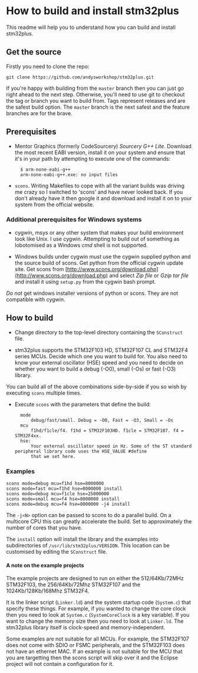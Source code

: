 How to build and install stm32plus
==================================

This readme will help you to understand how you can build and install stm32plus.

Get the source
--------------

Firstly you need to clone the repo:

	git clone https://github.com/andysworkshop/stm32plus.git

If you're happy with building from the `master` branch then you can just go right ahead to the next step. Otherwise, you'll need to use git to checkout the tag or branch you want to build from. Tags represent releases and are the safest build option. The `master` branch is the next safest and the feature branches are for the brave.

Prerequisites
-------------

* Mentor Graphics (formerly CodeSourcery) _Sourcery G++ Lite_. Download the most recent EABI version, install it on your system and ensure that it's in your path by attempting to execute one of the commands:

		$ arm-none-eabi-g++
		arm-none-eabi-g++.exe: no input files

* `scons`. Writing Makefiles to cope with all the variant builds was driving me crazy so I switched to 'scons' and have never looked back. If you don't already have it then google it and download and install it on to your system from the official website.

### Additional prerequisites for Windows systems ###
   

* cygwin, msys or any other system that makes your build environment look like Unix. I use cygwin. Attempting to build out of something as lobotomised as a Windows _cmd_ shell is not supported.

* Windows builds under cygwin _must_ use the cygwin supplied python and the source build of scons. Get python from the official cygwin update site. Get scons from [http://www.scons.org/download.php](http://www.scons.org/download.php) and select _Zip file_ or _Gzip tar file_ and install it using `setup.py` from the cygwin bash prompt.

_Do not_ get windows installer versions of python or scons. They are not compatible with cygwin.

How to build
------------

* Change directory to the top-level directory containing the `SConstruct` file.

* stm32plus supports the STM32F103 HD, STM32F107 CL and STM32F4 series MCUs. Decide which one you want to build for. You also need to know your external oscillator (HSE) speed and you need to decide on whether you want to build a debug (-O0), small (-Os) or fast (-O3) library.

You can build all of the above combinations side-by-side if you so wish by executing `scons` multiple times.

* Execute `scons` with the parameters that define the build:

		mode
			debug/fast/small. Debug = -O0, Fast = -O3, Small = -Os
	    mcu
			f1hd/f1cle/f4. f1hd = STM32F103HD. f1cle = STM32F107. f4 = STM32F4xx.
		hse: 
			Your external oscillator speed in Hz. Some of the ST standard peripheral library code uses the HSE_VALUE #define
			that we set here.

### Examples ###
	scons mode=debug mcu=f1hd hse=8000000
	scons mode=fast mcu=f1hd hse=8000000 install
	scons mode=debug mcu=f1cle hse=25000000
	scons mode=small mcu=f4 hse=8000000 install
	scons mode=debug mcu=f4 hse=8000000 -j4 install

The `-j<N>` option can be passed to scons to do a parallel build. On a multicore CPU this can greatly accelerate the build. Set <N> to approximately the number of cores that you have.

The `install` option will install the library and the examples into subdirectories of `/usr/lib/stm32plus/VERSION`. This location can be customised by editing the `SConstruct` file.

#### A note on the example projects ####

The example projects are designed to run on either the 512/64Kb/72MHz STM32F103, the 256/64Kb/72Mhz STM32F107 and the 1024Kb/128Kb/168Mhz STM32F4.

It is the linker script (`Linker.ld`) and the system startup code (`System.c`) that specify these things. For example, if you wanted to change the core clock then you need to look at `System.c` (`SystemCoreClock` is a key variable). If you want to change the memory size then you need to look at `Linker.ld`. The stm32plus library itself is clock-speed and memory-independent.

Some examples are not suitable for all MCUs. For example, the STM32F107 does not come with SDIO or FSMC peripherals, and the STM32F103 does not have an ethernet MAC. If an example is not suitable for the MCU that you are targetting then the scons script will skip over it and the Eclipse project will not contain a configuration for it.